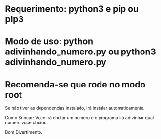 # Requerimento: python3 e pip ou pip3

# Modo de uso: python adivinhando_numero.py ou python3 adivinhando_numero.py 
# Recomenda-se que rode no modo root

Se não tiver as dependencias instalado, irá instalar automaticamente.

Como Brincar: Voce irá chutar um numero e o programa irá adivinhar qual numero voce chutou.

Bom Divertimento.

